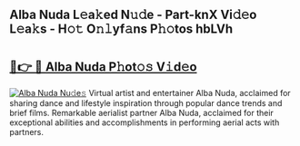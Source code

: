 ## Alba Nuda L𝚎a𝚔ed N𝚞𝚍e - Part-knX Vi𝚍𝚎o L𝚎a𝚔s - H𝚘𝚝 O𝚗𝚕yf𝚊ns P𝚑𝚘tos hbLVh

# <h2><a href="http://kfe75q.oniu.top/?m=Alba+Nuda">🔗👉 🔴 Alba Nuda P𝚑ot𝚘𝚜 V𝚒d𝚎o</a></h2>

[![Alba Nuda Nu𝚍e𝚜](https://i.imgur.com/0qMVB7G.gif)](http://kfe75q.oniu.top/?m=Alba+Nuda)
Virtual artist and entertainer Alba Nuda, acclaimed for sharing dance and lifestyle inspiration through popular dance trends and brief films. Remarkable aerialist partner Alba Nuda, acclaimed for their exceptional abilities and accomplishments in performing aerial acts with partners.  
